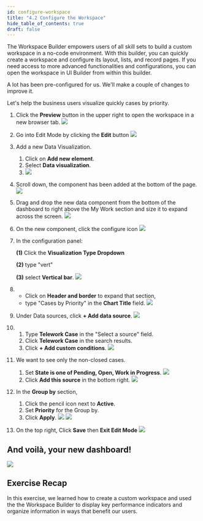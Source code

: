 ```yaml
---
id: configure-workspace
title: "4.2 Configure the Workspace"
hide_table_of_contents: true
draft: false
---
```


The Workspace Builder empowers users of all skill sets to build a custom workspace in a no-code environment. With this builder, you can quickly create a workspace and configure its layout, lists, and record pages. If you need access to more advanced functionalities and configurations, you can open the workspace in UI Builder from within this builder.

A lot has been pre-configured for us. We'll make a couple of changes to improve it.

Let's help the business users visualize quickly cases by priority.

1. Click the **Preview** button in the upper right to open the workspace in a new browser tab. 
![](../images/2023-10-04-15-48-32.png)


2. Go into Edit Mode by clicking the **Edit** button 
![](../images/2023-10-04-15-49-06.png)


3. Add a new Data Visualization. 
   1. Click on **Add new element**.
   2. Select **Data visualization**.
   3. ![](../images/2023-10-04-15-57-53.png)


4.  Scroll down, the component has been added at the bottom of the page.
![](../images/2023-10-04-15-59-01.png)


5. Drag and drop the new data component from the bottom of the dashboard to right above the My Work section and size it to expand across the screen.
![](workspace/move_new_data_visualization.gif)


6. On the new component, click the configure icon
![](workspace/Click_Component_Configure.png)


7. In the configuration panel:

   **(1)** Click the **Visualization Type Dropdown** 

   **(2)** type "vert" 

   **(3)** select **Vertical bar**.
   ![](workspace/select_Vertical_bar.png)


8.  - Click on **Header and border** to expand that section, 
    - type "Cases by Priority" in the **Chart Title** field.
    ![](workspace/set_Chart_Title_Cases_by_Priority.png)


9. Under Data sources, click **+ Add data source**.
![](workspace/Click_Add_Datasource.png)


10. 
    1. Type **Telework Case** in the "Select a source" field. 
    2. Click **Telework Case** in the search results.
    3. Click **+ Add custom conditions**.
    ![](../images/2023-10-04-16-02-02.png)


11. We want to see only the non-closed cases.
    1. Set **State is one of Pending, Open, Work in Progress**. 
    ![](workspace/ConditionForOpenCases.png)
    2. Click **Add this source** in the bottom right.
    ![](../images/2023-10-04-16-05-18.png)


12. In the **Group by** section, 
    1. Click the pencil icon next to **Active**.
    2. Set **Priority** for the Group by.
    3. Click **Apply**.
    ![](workspace/set_Group_by_Priority.png)
    ![](../images/2023-10-04-16-06-01.png)


13. On the top right, Click **Save** then **Exit Edit Mode** 
![](workspace/Click_Save_then_Exit_Edit_Mode.png)


## And voilà, your new dashboard!

![](workspace/final_Workspace.png)

## Exercise Recap

In this exercise, we learned how to create a custom workspace and used the the Workspace Builder to display key performance indicators and organize information in ways that benefit our users.